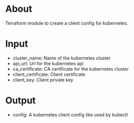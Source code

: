 # About

Terraform module to create a client config for kubernetes.

# Input

- cluster_name: Name of the kubernetes cluster
- api_url: Url for the kubernetes api
- ca_certificate: CA certificate for the kubernetes cluster
- client_certificate: Client certificate
- client_key: Client private key

# Output

- config: A kubernetes client config like used by kubectl